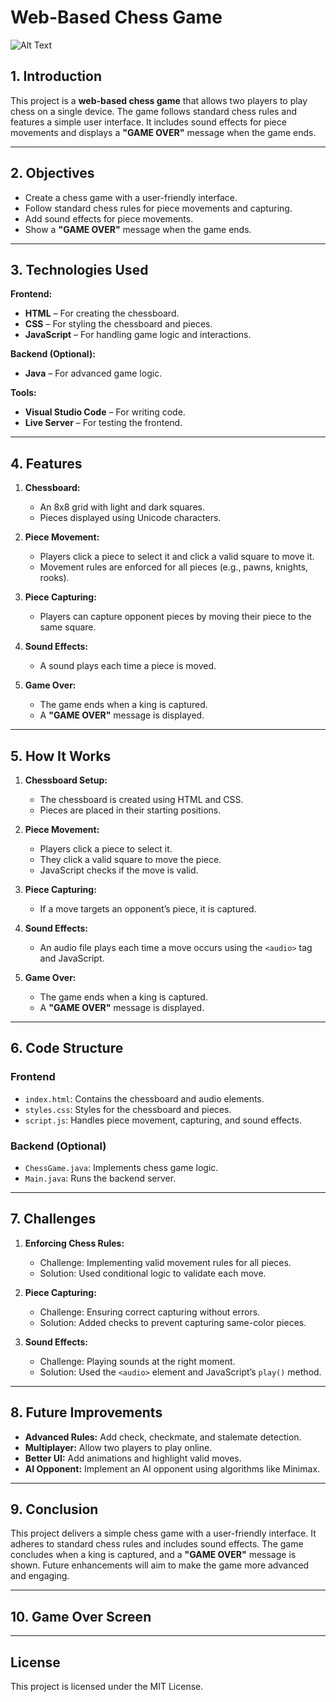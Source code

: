 # Web-Based Chess Game
![Alt Text](gameover-screenshot.png)


## 1. Introduction
This project is a **web-based chess game** that allows two players to play chess on a single device. The game follows standard chess rules and features a simple user interface. It includes sound effects for piece movements and displays a **"GAME OVER"** message when the game ends.

---

## 2. Objectives
- Create a chess game with a user-friendly interface.
- Follow standard chess rules for piece movements and capturing.
- Add sound effects for piece movements.
- Show a **"GAME OVER"** message when the game ends.

---

## 3. Technologies Used

**Frontend:**
- **HTML** – For creating the chessboard.
- **CSS** – For styling the chessboard and pieces.
- **JavaScript** – For handling game logic and interactions.

**Backend (Optional):**
- **Java** – For advanced game logic.

**Tools:**
- **Visual Studio Code** – For writing code.
- **Live Server** – For testing the frontend.

---

## 4. Features

1. **Chessboard:**
   - An 8x8 grid with light and dark squares.
   - Pieces displayed using Unicode characters.

2. **Piece Movement:**
   - Players click a piece to select it and click a valid square to move it.
   - Movement rules are enforced for all pieces (e.g., pawns, knights, rooks).

3. **Piece Capturing:**
   - Players can capture opponent pieces by moving their piece to the same square.

4. **Sound Effects:**
   - A sound plays each time a piece is moved.

5. **Game Over:**
   - The game ends when a king is captured.
   - A **"GAME OVER"** message is displayed.

---

## 5. How It Works

1. **Chessboard Setup:**
   - The chessboard is created using HTML and CSS.
   - Pieces are placed in their starting positions.

2. **Piece Movement:**
   - Players click a piece to select it.
   - They click a valid square to move the piece.
   - JavaScript checks if the move is valid.

3. **Piece Capturing:**
   - If a move targets an opponent’s piece, it is captured.

4. **Sound Effects:**
   - An audio file plays each time a move occurs using the `<audio>` tag and JavaScript.

5. **Game Over:**
   - The game ends when a king is captured.
   - A **"GAME OVER"** message is displayed.

---

## 6. Code Structure

### Frontend
- `index.html`: Contains the chessboard and audio elements.
- `styles.css`: Styles for the chessboard and pieces.
- `script.js`: Handles piece movement, capturing, and sound effects.

### Backend (Optional)
- `ChessGame.java`: Implements chess game logic.
- `Main.java`: Runs the backend server.

---

## 7. Challenges

1. **Enforcing Chess Rules:**
   - Challenge: Implementing valid movement rules for all pieces.
   - Solution: Used conditional logic to validate each move.

2. **Piece Capturing:**
   - Challenge: Ensuring correct capturing without errors.
   - Solution: Added checks to prevent capturing same-color pieces.

3. **Sound Effects:**
   - Challenge: Playing sounds at the right moment.
   - Solution: Used the `<audio>` element and JavaScript’s `play()` method.

---

## 8. Future Improvements

- **Advanced Rules:** Add check, checkmate, and stalemate detection.
- **Multiplayer:** Allow two players to play online.
- **Better UI:** Add animations and highlight valid moves.
- **AI Opponent:** Implement an AI opponent using algorithms like Minimax.

---

## 9. Conclusion

This project delivers a simple chess game with a user-friendly interface. It adheres to standard chess rules and includes sound effects. The game concludes when a king is captured, and a **"GAME OVER"** message is shown. Future enhancements will aim to make the game more advanced and engaging.

---

## 10. Game Over Screen



---

## License
This project is licensed under the MIT License.
